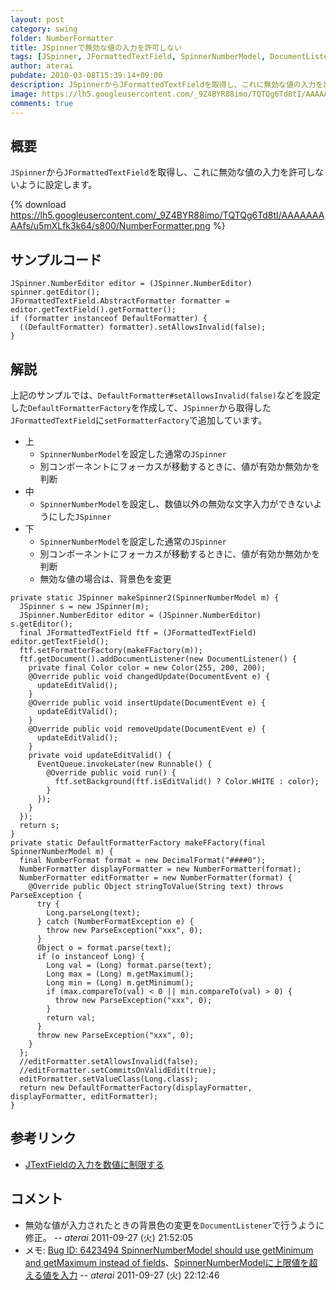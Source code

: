 ```yaml
---
layout: post
category: swing
folder: NumberFormatter
title: JSpinnerで無効な値の入力を許可しない
tags: [JSpinner, JFormattedTextField, SpinnerNumberModel, DocumentListener, NumberFormatter]
author: aterai
pubdate: 2010-03-08T15:39:14+09:00
description: JSpinnerからJFormattedTextFieldを取得し、これに無効な値の入力を許可しないように設定します。
image: https://lh5.googleusercontent.com/_9Z4BYR88imo/TQTQg6Td8tI/AAAAAAAAAfs/u5mXLfk3k64/s800/NumberFormatter.png
comments: true
---
```

## 概要
`JSpinner`から`JFormattedTextField`を取得し、これに無効な値の入力を許可しないように設定します。

{% download https://lh5.googleusercontent.com/_9Z4BYR88imo/TQTQg6Td8tI/AAAAAAAAAfs/u5mXLfk3k64/s800/NumberFormatter.png %}

## サンプルコード
<pre class="prettyprint"><code>JSpinner.NumberEditor editor = (JSpinner.NumberEditor) spinner.getEditor();
JFormattedTextField.AbstractFormatter formatter = editor.getTextField().getFormatter();
if (formatter instanceof DefaultFormatter) {
  ((DefaultFormatter) formatter).setAllowsInvalid(false);
}
</code></pre>

## 解説
上記のサンプルでは、`DefaultFormatter#setAllowsInvalid(false)`などを設定した`DefaultFormatterFactory`を作成して、`JSpinner`から取得した`JFormattedTextField`に`setFormatterFactory`で追加しています。

- 上
    - `SpinnerNumberModel`を設定した通常の`JSpinner`
    - 別コンポーネントにフォーカスが移動するときに、値が有効か無効かを判断
- 中
    - `SpinnerNumberModel`を設定し、数値以外の無効な文字入力ができないようにした`JSpinner`
- 下
    - `SpinnerNumberModel`を設定した通常の`JSpinner`
    - 別コンポーネントにフォーカスが移動するときに、値が有効か無効かを判断
    - 無効な値の場合は、背景色を変更

<!-- dummy comment line for breaking list -->

<pre class="prettyprint"><code>private static JSpinner makeSpinner2(SpinnerNumberModel m) {
  JSpinner s = new JSpinner(m);
  JSpinner.NumberEditor editor = (JSpinner.NumberEditor) s.getEditor();
  final JFormattedTextField ftf = (JFormattedTextField) editor.getTextField();
  ftf.setFormatterFactory(makeFFactory(m));
  ftf.getDocument().addDocumentListener(new DocumentListener() {
    private final Color color = new Color(255, 200, 200);
    @Override public void changedUpdate(DocumentEvent e) {
      updateEditValid();
    }
    @Override public void insertUpdate(DocumentEvent e) {
      updateEditValid();
    }
    @Override public void removeUpdate(DocumentEvent e) {
      updateEditValid();
    }
    private void updateEditValid() {
      EventQueue.invokeLater(new Runnable() {
        @Override public void run() {
          ftf.setBackground(ftf.isEditValid() ? Color.WHITE : color);
        }
      });
    }
  });
  return s;
}
private static DefaultFormatterFactory makeFFactory(final SpinnerNumberModel m) {
  final NumberFormat format = new DecimalFormat("####0");
  NumberFormatter displayFormatter = new NumberFormatter(format);
  NumberFormatter editFormatter = new NumberFormatter(format) {
    @Override public Object stringToValue(String text) throws ParseException {
      try {
        Long.parseLong(text);
      } catch (NumberFormatException e) {
        throw new ParseException("xxx", 0);
      }
      Object o = format.parse(text);
      if (o instanceof Long) {
        Long val = (Long) format.parse(text);
        Long max = (Long) m.getMaximum();
        Long min = (Long) m.getMinimum();
        if (max.compareTo(val) &lt; 0 || min.compareTo(val) &gt; 0) {
          throw new ParseException("xxx", 0);
        }
        return val;
      }
      throw new ParseException("xxx", 0);
    }
  };
  //editFormatter.setAllowsInvalid(false);
  //editFormatter.setCommitsOnValidEdit(true);
  editFormatter.setValueClass(Long.class);
  return new DefaultFormatterFactory(displayFormatter, displayFormatter, editFormatter);
}
</code></pre>

## 参考リンク
- [JTextFieldの入力を数値に制限する](https://ateraimemo.com/Swing/NumericTextField.html)

<!-- dummy comment line for breaking list -->

## コメント
- 無効な値が入力されたときの背景色の変更を`DocumentListener`で行うように修正。 -- *aterai* 2011-09-27 (火) 21:52:05
- メモ: [Bug ID: 6423494 SpinnerNumberModel should use getMinimum and getMaximum instead of fields](http://bugs.java.com/bugdatabase/view_bug.do?bug_id=6423494)、[SpinnerNumberModelに上限値を超える値を入力](https://ateraimemo.com/Swing/SpinnerNumberModel.html) -- *aterai* 2011-09-27 (火) 22:12:46

<!-- dummy comment line for breaking list -->
